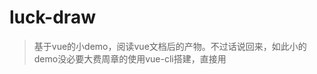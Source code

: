 # luck-draw

> 基于vue的小demo，阅读vue文档后的产物。不过话说回来，如此小的demo没必要大费周章的使用vue-cli搭建，直接用 <script> 引入vue.js即可。

> 左右拖动滑块可以改变抽奖速度

## Build Setup

``` bash
# install dependencies
npm install

# serve with hot reload at localhost:8080
npm run dev

# build for production with minification
npm run build

# build for production and view the bundle analyzer report
npm run build --report
```

For a detailed explanation on how things work, check out the [guide](http://vuejs-templates.github.io/webpack/) and [docs for vue-loader](http://vuejs.github.io/vue-loader).
